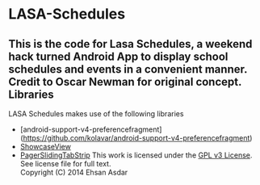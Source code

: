 LASA-Schedules
==============

This is the code for Lasa Schedules, a weekend hack turned Android App to display school schedules and events in a convenient manner. Credit to Oscar Newman for original concept.
Libraries
-----
LASA Schedules makes use of the following libraries
* [android-support-v4-preferencefragment] (https://github.com/kolavar/android-support-v4-preferencefragment)
* [ShowcaseView](https://github.com/amlcurran/Showcaseview)
* [PagerSlidingTabStrip](https://github.com/astuetz/PagerSlidingTabStrip)
This work is licensed under the [GPL v3 License](http://choosealicense.com/licenses/gpl-v3/). See license file for full text.   
Copyright (C) 2014 Ehsan Asdar

